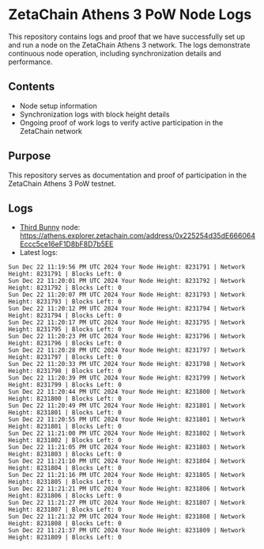 # ZetaChain Athens 3 PoW Node Logs
This repository contains logs and proof that we have successfully set up and run a node on the ZetaChain Athens 3 network. The logs demonstrate continuous node operation, including synchronization details and performance.

## Contents
- Node setup information
- Synchronization logs with block height details
- Ongoing proof of work logs to verify active participation in the ZetaChain network

## Purpose
This repository serves as documentation and proof of participation in the ZetaChain Athens 3 PoW testnet.

## Logs

- [Third Bunny](https://thirdbunny.xyz/) node: https://athens.explorer.zetachain.com/address/0x225254d35dE666064Eccc5ce16eF1D8bF8D7b5EE
- Latest logs:
```
Sun Dec 22 11:19:56 PM UTC 2024 Your Node Height: 8231791 | Network Height: 8231791 | Blocks Left: 0
Sun Dec 22 11:20:01 PM UTC 2024 Your Node Height: 8231792 | Network Height: 8231792 | Blocks Left: 0
Sun Dec 22 11:20:07 PM UTC 2024 Your Node Height: 8231793 | Network Height: 8231793 | Blocks Left: 0
Sun Dec 22 11:20:12 PM UTC 2024 Your Node Height: 8231794 | Network Height: 8231794 | Blocks Left: 0
Sun Dec 22 11:20:17 PM UTC 2024 Your Node Height: 8231795 | Network Height: 8231795 | Blocks Left: 0
Sun Dec 22 11:20:23 PM UTC 2024 Your Node Height: 8231796 | Network Height: 8231796 | Blocks Left: 0
Sun Dec 22 11:20:28 PM UTC 2024 Your Node Height: 8231797 | Network Height: 8231797 | Blocks Left: 0
Sun Dec 22 11:20:33 PM UTC 2024 Your Node Height: 8231798 | Network Height: 8231798 | Blocks Left: 0
Sun Dec 22 11:20:39 PM UTC 2024 Your Node Height: 8231799 | Network Height: 8231799 | Blocks Left: 0
Sun Dec 22 11:20:44 PM UTC 2024 Your Node Height: 8231800 | Network Height: 8231800 | Blocks Left: 0
Sun Dec 22 11:20:49 PM UTC 2024 Your Node Height: 8231801 | Network Height: 8231801 | Blocks Left: 0
Sun Dec 22 11:20:55 PM UTC 2024 Your Node Height: 8231801 | Network Height: 8231801 | Blocks Left: 0
Sun Dec 22 11:21:00 PM UTC 2024 Your Node Height: 8231802 | Network Height: 8231802 | Blocks Left: 0
Sun Dec 22 11:21:05 PM UTC 2024 Your Node Height: 8231803 | Network Height: 8231803 | Blocks Left: 0
Sun Dec 22 11:21:10 PM UTC 2024 Your Node Height: 8231804 | Network Height: 8231804 | Blocks Left: 0
Sun Dec 22 11:21:16 PM UTC 2024 Your Node Height: 8231805 | Network Height: 8231805 | Blocks Left: 0
Sun Dec 22 11:21:21 PM UTC 2024 Your Node Height: 8231806 | Network Height: 8231806 | Blocks Left: 0
Sun Dec 22 11:21:27 PM UTC 2024 Your Node Height: 8231807 | Network Height: 8231807 | Blocks Left: 0
Sun Dec 22 11:21:32 PM UTC 2024 Your Node Height: 8231808 | Network Height: 8231808 | Blocks Left: 0
Sun Dec 22 11:21:37 PM UTC 2024 Your Node Height: 8231809 | Network Height: 8231809 | Blocks Left: 0
```
